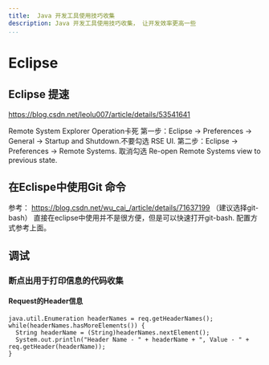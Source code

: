 ```yaml
---
title:  Java 开发工具使用技巧收集
description: Java 开发工具使用技巧收集， 让开发效率更高一些
...
```




# Eclipse
## Eclipse 提速
https://blog.csdn.net/leolu007/article/details/53541641

Remote System Explorer Operation卡死
第一步：Eclipse -> Preferences -> General -> Startup and Shutdown.不要勾选 RSE UI. 
第二步：Eclipse -> Preferences -> Remote Systems. 取消勾选 Re-open Remote Systems view to previous state.
 
## 在Eclispe中使用Git 命令
参考： https://blog.csdn.net/wu_cai_/article/details/71637199  （建议选择git-bash）
直接在eclipse中使用并不是很方便，但是可以快速打开git-bash. 配置方式参考上面。

## 调试
### 断点出用于打印信息的代码收集
#### Request的Header信息
```
java.util.Enumeration headerNames = req.getHeaderNames();
while(headerNames.hasMoreElements()) {
  String headerName = (String)headerNames.nextElement();
  System.out.println("Header Name - " + headerName + ", Value - " + req.getHeader(headerName));
} 
```






